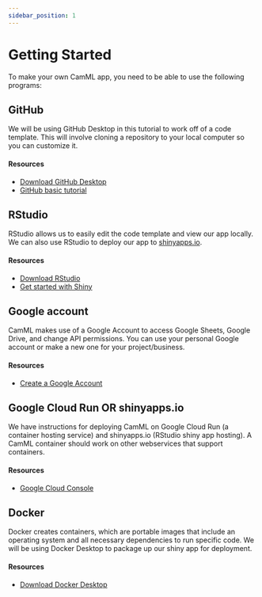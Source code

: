 ```yaml
---
sidebar_position: 1
---
```

# Getting Started

To make your own CamML app, you need to be able to use the following programs:

## GitHub 

We will be using GitHub Desktop in this tutorial to work off of a code template. This will involve cloning a repository to your local computer so you can customize it.

#### Resources

- [Download GitHub Desktop](https://desktop.github.com/)
- [GitHub basic tutorial](https://guides.github.com/activities/hello-world/) 


## RStudio

RStudio allows us to easily edit the code template and view our app locally. We can also use RStudio to deploy our app to [shinyapps.io](https://shinyapps.io). 

#### Resources

- [Download RStudio](https://www.rstudio.com/products/rstudio/)
- [Get started with Shiny](https://shiny.rstudio.com/tutorial/)

## Google account 

CamML makes use of a Google Account to access Google Sheets, Google Drive, and change API permissions. You can use your personal Google account or make a new one for your project/business.

#### Resources
- [Create a Google Account](https://accounts.google.com/SignUp)

## Google Cloud Run OR shinyapps.io

We have instructions for deploying CamML on Google Cloud Run (a container hosting service) and shinyapps.io (RStudio shiny app hosting). A CamML container should work on other webservices that support containers.

#### Resources
- [Google Cloud Console](https://console.cloud.google.com/)

## Docker

Docker creates containers, which are portable images that include an operating system and all necessary dependencies to run specific code. We will be using Docker Desktop to package up our shiny app for deployment.

#### Resources

- [Download Docker Desktop](https://www.docker.com/products/docker-desktop)


